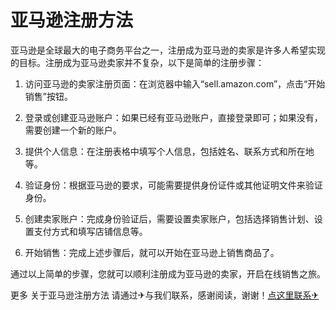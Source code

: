# 亚马逊注册方法

亚马逊是全球最大的电子商务平台之一，注册成为亚马逊的卖家是许多人希望实现的目标。注册成为亚马逊卖家并不复杂，以下是简单的注册步骤：

1. 访问亚马逊的卖家注册页面：在浏览器中输入“sell.amazon.com”，点击“开始销售”按钮。

2. 登录或创建亚马逊账户：如果已经有亚马逊账户，直接登录即可；如果没有，需要创建一个新的账户。

3. 提供个人信息：在注册表格中填写个人信息，包括姓名、联系方式和所在地等。

4. 验证身份：根据亚马逊的要求，可能需要提供身份证件或其他证明文件来验证身份。

5. 创建卖家账户：完成身份验证后，需要设置卖家账户，包括选择销售计划、设置支付方式和填写店铺信息等。

6. 开始销售：完成上述步骤后，就可以开始在亚马逊上销售商品了。

通过以上简单的步骤，您就可以顺利注册成为亚马逊的卖家，开启在线销售之旅。

更多 关于亚马逊注册方法 请通过✈与我们联系，感谢阅读，谢谢！[点这里联系✈](https://ads.k02.cc)